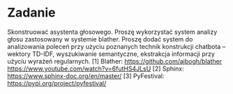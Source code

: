 # Zadanie

Skonstruować asystenta głosowego. Proszę wykorzystać system analizy głosu zastosowany w
systemie blather. Proszę dodać system do analizowania poleceń przy użyciu poznanych technik
konstrukcji chatbota – wektory TD-IDF, wyszukiwanie semantyczne, ekstrakcja informacji przy
użyciu wyrażeń regularnych.
[1] Blather: https://github.com/ajbogh/blather https://www.youtube.com/watch?v=6futHS4JLsU
[2] Sphinx: https://www.sphinx-doc.org/en/master/
[3] PyFestival: https://pypi.org/project/pyfestival/